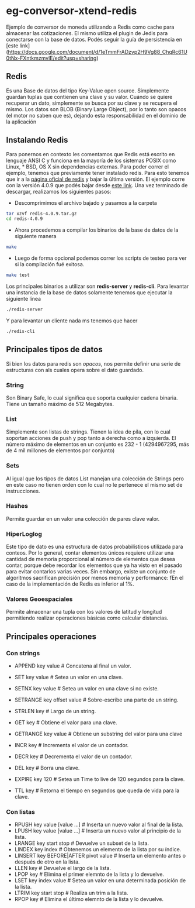 # eg-conversor-xtend-redis
Ejemplo de conversor de moneda utilizando a Redis como cache para almacenar las cotizaciones. El mismo utiliza el plugin de Jedis para conectarse con la base de datos. Podés seguir la guía de persistencia en [este link] (https://docs.google.com/document/d/1eTmmFrADzvp2H9Vg88_ChqRc61U0tNx-FXntkmzmvlE/edit?usp=sharing)

## Redis
Es una Base de datos del tipo Key-Value open source. Simplemente guardan tuplas que contienen una clave y su valor. Cuándo se quiere recuperar un dato, simplemente se busca por su clave y se recupera el mismo. Los datos son BLOB (Binary Large Object), por lo tanto son opacos (el motor no saben que es), dejando esta responsabilidad en el dominio de la aplicación

## Instalando Redis
Para ponernos en contexto les comentamos que Redis está escrito en lenguaje ANSI C y funciona en la mayoría de los sistemas POSIX como Linux, * BSD, OS X sin dependencias externas. Para poder correr el ejemplo, tenemos que previamente tener instalado redis. Para esto tenemos que ir a la [página oficial de redis](https://redis.io/) y bajar la última versión. El ejemplo corre con la versión 4.0.9 que podés bajar desde [este link](http://download.redis.io/releases/redis-4.0.9.tar.gz).
Una vez terminado de descargar, realizamos los siguientes pasos:
- Descomprimimos el archivo bajado y pasamos a la carpeta
```bash
tar xzvf redis-4.0.9.tar.gz
cd redis-4.0.9
```
- Ahora procedemos a compilar los binarios de la base de datos de la siguiente manera
```bash
make
```
- Luego de forma opcional podemos correr los scripts de testeo para ver si la compilación fué exitosa. 
```bash
make test
```

Los principales binarios a utilizar son **redis-server** y **redis-cli**. Para levantar una instancia de la base de datos solamente tenemos que ejecutar la siguiente línea
```bash
./redis-server
```
Y para levantar un cliente nada ms tenemos que hacer 
```bash
./redis-cli
```

## Principales tipos de datos
Si bien los datos para redis son *opacos*, nos permite definir una serie de estructuras con als cuales opera sobre el dato guardado. 
### String
Son Binary Safe, lo cual significa que soporta cualquier cadena binaria. Tiene un tamaño máximo de 512 Megabytes.
### List
Simplemente son listas de strings. Tienen la idea de pila, con lo cual soportan acciones de push y pop tanto a derecha como a izquierda. El número máximo de elementos en un conjunto es 232 - 1 (4294967295, más de 4 mil millones de elementos por conjunto)
### Sets
Al igual que los tipos de datos List manejan una colección de Strings pero en este caso no tienen orden con lo cual no le pertenece el mismo set de instrucciones.
### Hashes
Permite guardar en un valor una colección de pares clave valor.
### HiperLoglog
Este tipo de dato es una estructura de datos probabilísticos utilizada para conteos. Por lo general, contar elementos únicos requiere utilizar una cantidad de memoria proporcional al número de elementos que desea contar, porque debe recordar los elementos que ya ha visto en el pasado para evitar contarlos varias veces. Sin embargo, existe un conjunto de algoritmos sacrifican precisión por menos memoria y performance: fEn el caso de la implementación de Redis es inferior al 1%.
### Valores Geoespaciales
Permite almacenar una tupla con los valores de latitud y longitud permitiendo realizar operaciones básicas como calcular distancias. 

## Principales operaciones
### Con strings
- APPEND key value                  # Concatena al final un valor.
- SET key value                     # Setea un valor en una clave.
- SETNX key value                   # Setea un valor en una clave si no existe.
- SETRANGE key offset value         # Sobre-escribe una parte de un string.
- STRLEN key                        # Largo de un string.
- GET key                           # Obtiene el valor para una clave.
- GETRANGE key value                # Obtiene un substring del valor para una clave
- INCR key                          # Incrementa el valor de un contador.
- DECR key                          # Decrementa el valor de un contador.
- DEL key                           # Borra una clave.

- EXPIRE key 120                    # Setea un Time to live de 120 segundos para la clave.
- TTL key                           # Retorna el tiempo en segundos que queda de vida para la clave.

### Con listas
- RPUSH key value [value ...]           # Inserta un nuevo valor al final de la lista.
- LPUSH key value [value ...]           # Inserta un nuevo valor al principio de la lista.
- LRANGE key start stop                 # Devuelve un subset de la lista.
- LINDEX key index                      # Obtenemos un elemento de la lista por su índice.
- LINSERT key BEFORE|AFTER pivot value  # Inserta un elemento antes o después de otro en la lista.
- LLEN key                              # Devuelve el largo de la lista.
- LPOP key                              # Elimina el primer elemnto de la lista y lo devuelve.
- LSET key index value                  # Setea un valor en una determinada posición de la lista.
- LTRIM key start stop                  # Realiza un trim a la lista.
- RPOP key                              # Elimina el último elemnto de la lista y lo devuelve.


